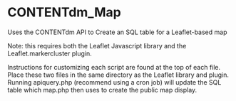 # CONTENTdm_Map
Uses the CONTENTdm API to Create an SQL table for a Leaflet-based map

Note: this requires both the Leaflet Javascript library and the Leaflet.markercluster plugin.

Instructions for customizing each script are found at the top of each file. Place these two files in the same directory as the Leaflet library and plugin. Running apiquery.php (recommend using a cron job) will update the SQL table which map.php then uses to create the public map display.
